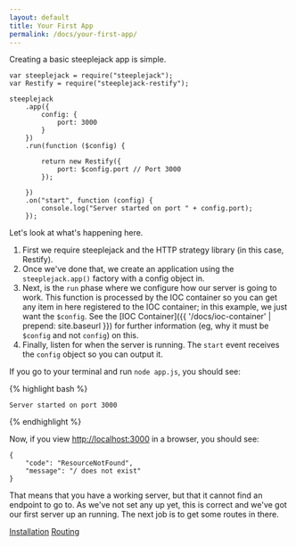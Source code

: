 ```yaml
---
layout: default
title: Your First App
permalink: /docs/your-first-app/
---
```


Creating a basic steeplejack app is simple.

    var steeplejack = require("steeplejack");
    var Restify = require("steeplejack-restify");
    
    steeplejack
        .app({
            config: {
                port: 3000
            }
        })
        .run(function ($config) {
    
            return new Restify({
                port: $config.port // Port 3000
            });
    
        })
        .on("start", function (config) {
            console.log("Server started on port " + config.port);
        });
        
Let's look at what's happening here.

1. First we require steeplejack and the HTTP strategy library (in this case, Restify).
2. Once we've done that, we create an application using the `steeplejack.app()` factory with a config object in.
3. Next, is the `run` phase where we configure how our server is going to work.  This function is processed by the IOC
   container so you can get any item in here registered to the IOC container; in this example, we just want the
   `$config`. See the [IOC Container]({{ '/docs/ioc-container' | prepend: site.baseurl }}) for further information
   (eg, why it must be `$config` and not `config`) on this.
4. Finally, listen for when the server is running.  The `start` event receives the `config` object so you can output it.

If you go to your terminal and run `node app.js`, you should see:

{% highlight bash %}

    Server started on port 3000
      
{% endhighlight %}

Now, if you view [http://localhost:3000](http://localhost:3000) in a browser, you should see:

    {
        "code": "ResourceNotFound",
        "message": "/ does not exist"
    }

That means that you have a working server, but that it cannot find an endpoint to go to.  As we've not set any up yet,
this is correct and we've got our first server up an running.  The next job is to get some routes in there.

<a href="{{ '/docs' | prepend: site.baseurl }}" class="prev_button">Installation</a>
<a href="{{ '/docs/routing' | prepend: site.baseurl }}" class="next_button">Routing</a>
